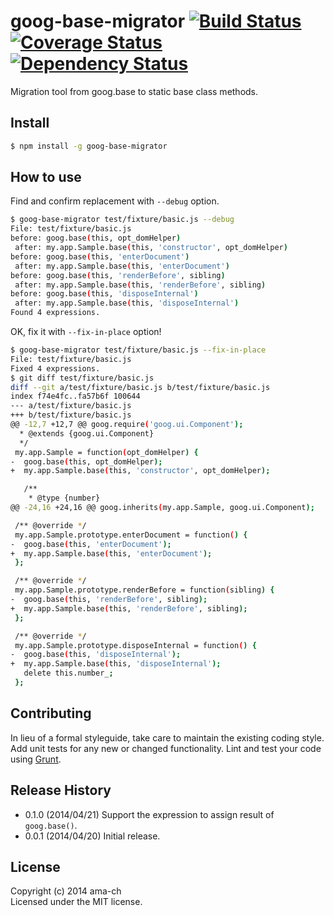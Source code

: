 # goog-base-migrator [![Build Status](https://secure.travis-ci.org/ama-ch/goog-base-migrator.png?branch=master)](http://travis-ci.org/ama-ch/goog-base-migrator) [![Coverage Status](https://coveralls.io/repos/ama-ch/goog-base-migrator/badge.png?branch=master)](https://coveralls.io/r/ama-ch/goog-base-migrator?branch=master) [![Dependency Status](https://david-dm.org/ama-ch/goog-base-migrator.svg)](https://david-dm.org/ama-ch/goog-base-migrator)

Migration tool from goog.base to static base class methods.

## Install

```bash
$ npm install -g goog-base-migrator
```

## How to use

Find and confirm replacement with `--debug` option.

```bash
$ goog-base-migrator test/fixture/basic.js --debug
File: test/fixture/basic.js
before: goog.base(this, opt_domHelper)
 after: my.app.Sample.base(this, 'constructor', opt_domHelper)
before: goog.base(this, 'enterDocument')
 after: my.app.Sample.base(this, 'enterDocument')
before: goog.base(this, 'renderBefore', sibling)
 after: my.app.Sample.base(this, 'renderBefore', sibling)
before: goog.base(this, 'disposeInternal')
 after: my.app.Sample.base(this, 'disposeInternal')
Found 4 expressions.
```

OK, fix it with `--fix-in-place` option!

```bash
$ goog-base-migrator test/fixture/basic.js --fix-in-place
File: test/fixture/basic.js
Fixed 4 expressions.
$ git diff test/fixture/basic.js
diff --git a/test/fixture/basic.js b/test/fixture/basic.js
index f74e4fc..fa57b6f 100644
--- a/test/fixture/basic.js
+++ b/test/fixture/basic.js
@@ -12,7 +12,7 @@ goog.require('goog.ui.Component');
  * @extends {goog.ui.Component}
  */
 my.app.Sample = function(opt_domHelper) {
-  goog.base(this, opt_domHelper);
+  my.app.Sample.base(this, 'constructor', opt_domHelper);

   /**
    * @type {number}
@@ -24,16 +24,16 @@ goog.inherits(my.app.Sample, goog.ui.Component);

 /** @override */
 my.app.Sample.prototype.enterDocument = function() {
-  goog.base(this, 'enterDocument');
+  my.app.Sample.base(this, 'enterDocument');
 };

 /** @override */
 my.app.Sample.prototype.renderBefore = function(sibling) {
-  goog.base(this, 'renderBefore', sibling);
+  my.app.Sample.base(this, 'renderBefore', sibling);
 };

 /** @override */
 my.app.Sample.prototype.disposeInternal = function() {
-  goog.base(this, 'disposeInternal');
+  my.app.Sample.base(this, 'disposeInternal');
   delete this.number_;
 };
```

## Contributing
In lieu of a formal styleguide, take care to maintain the existing coding style. Add unit tests for any new or changed functionality. Lint and test your code using [Grunt](http://gruntjs.com/).

## Release History

* 0.1.0 (2014/04/21) Support the expression to assign result of `goog.base()`.
* 0.0.1 (2014/04/20) Initial release.

## License
Copyright (c) 2014 ama-ch  
Licensed under the MIT license.
